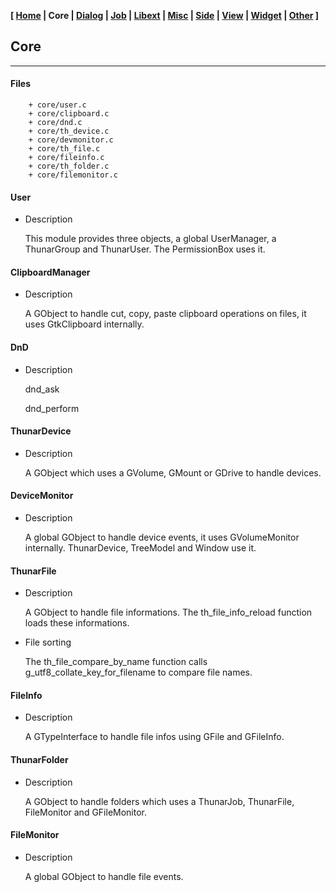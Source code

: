 **[ [Home](00-Home.html) | Core | [Dialog](02-Dialog.html) | [Job](03-Job.html) | [Libext](04-Libext.html) | [Misc](05-Misc.html) | [Side](06-Side.html) | [View](07-View.html) | [Widget](08-Widget.html) | [Other](99-Other.html) ]**

## Core

---

#### Files

```
    + core/user.c
    + core/clipboard.c
    + core/dnd.c
    + core/th_device.c
    + core/devmonitor.c
    + core/th_file.c
    + core/fileinfo.c
    + core/th_folder.c
    + core/filemonitor.c
```


#### User

* Description

    This module provides three objects, a global UserManager,
    a ThunarGroup and ThunarUser. The PermissionBox uses it.


#### ClipboardManager

* Description

    A GObject to handle cut, copy, paste clipboard operations on files,
    it uses GtkClipboard internally.


#### DnD

* Description

    dnd_ask
    
    dnd_perform


#### ThunarDevice

* Description

    A GObject which uses a GVolume, GMount or GDrive to handle devices.


#### DeviceMonitor

* Description

    A global GObject to handle device events, it uses GVolumeMonitor
    internally. ThunarDevice, TreeModel and Window use it.


#### ThunarFile

* Description

    A GObject to handle file informations. The th_file_info_reload function
    loads these informations.

* File sorting

    The th_file_compare_by_name function calls g_utf8_collate_key_for_filename
    to compare file names.


#### FileInfo

* Description

    A GTypeInterface to handle file infos using GFile and GFileInfo.


#### ThunarFolder

* Description

    A GObject to handle folders which uses a ThunarJob, ThunarFile,
    FileMonitor and GFileMonitor.


#### FileMonitor

* Description

    A global GObject to handle file events.


